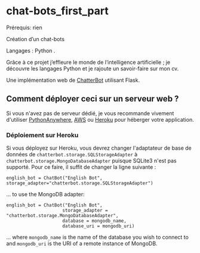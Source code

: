 # chat-bots_first_part
Prérequis: rien

Création d’un chat-bots 

Langages : Python .


Grâce à ce projet j’effleure le monde de l’intelligence artificielle ; je découvre les langages
Python  et je rajoute un savoir-faire sur mon cv.

Une implémentation web de [ChatterBot](https://github.com/gunthercox/ChatterBot) utilisant Flask.
## Comment déployer ceci sur un serveur web ?
Si vous n'avez pas de serveur dédié, je vous recommande vivement d'utiliser [PythonAnywhere](https://www.pythonanywhere.com/), [AWS](https://aws.amazon.com/getting-started/projects/deploy-python-application/) ou [Heroku](https://devcenter.heroku.com/articles/getting-started-with-python#introduction) pour héberger votre application.

### Déploiement sur Heroku
Si vous déployez sur Heroku, vous devrez changer l'adaptateur de base de données de `chatterbot.storage.SQLStorageAdapter` à `chatterbot.storage.MongoDatabaseAdapter` puisque SQLite3 n'est pas supporté. Pour ce faire, il suffit de changer la ligne suivante :

`english_bot = ChatBot("English Bot", storage_adapter="chatterbot.storage.SQLStorageAdapter")`

... to use the MongoDB adapter:

```
english_bot = ChatBot("English Bot", 
                     storage_adapter = "chatterbot.storage.MongoDatabaseAdapter",
                     database = mongodb_name,
                     database_uri = mongodb_uri)
```
... where `mongodb_name` is the name of the database you wish to connect to and `mongodb_uri` is the URI of a remote instance of MongoDB.
